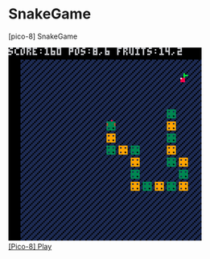 # SnakeGame
[pico-8] SnakeGame

![gif](img/snakegame.gif)\
[[Pico-8] Play](https://www.lexaloffle.com/bbs/?pid=110275#p)
